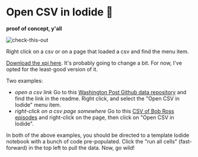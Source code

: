 # Open CSV in Iodide 🤠

__proof of concept, y'all__

![check-this-out](https://user-images.githubusercontent.com/95735/42014821-38b7ae58-7a59-11e8-8329-843b3783923a.gif)

Right click on a csv or on a page that loaded a csv and find the menu item.

[Download the xpi here](https://github.com/hamilton/Open-CSV-in-Iodide/raw/master/web-ext-artifacts/open_in_iodide-0.1-an%2Bfx.xpi). It's probably going to change a bit. For now, I've opted for the least-good version of it.

Two examples:
- _open a csv link_ Go to this [Washington Post Github data repository](https://github.com/washingtonpost/data-police-shootings) and find the link in the readme. Right click, and select the "Open CSV in Iodide" menu item.
- _right-click on a csv page somewhere_ Go to this [CSV of Bob Ross episodes](https://raw.githubusercontent.com/fivethirtyeight/data/master/bob-ross/elements-by-episode.csv) and right-click on the page, then click on "Open CSV in Iodide".

In both of the above examples, you should be directed to a template Iodide notebook with a bunch of code pre-populated. Click the "run all cells" (fast-forward) in the top left to pull the data. Now, go wild!
